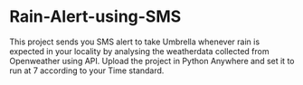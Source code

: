 # Rain-Alert-using-SMS

This project sends you SMS alert to take Umbrella whenever rain is expected in your locality by analysing the weatherdata collected from Openweather using API. Upload the project in Python Anywhere and set it to run at 7 according to your Time standard.
